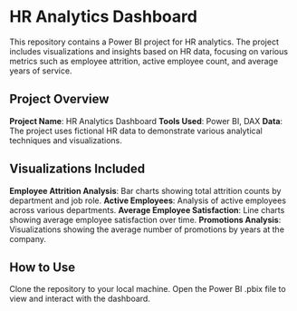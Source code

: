 # HR Analytics Dashboard

This repository contains a Power BI project for HR analytics. The project includes visualizations and insights based on HR data, focusing on various metrics such as employee attrition, active employee count, and average years of service.

## Project Overview

 **Project Name**: HR Analytics Dashboard
 **Tools Used**: Power BI, DAX
 **Data**: The project uses fictional HR data to demonstrate various analytical techniques and visualizations.

## Visualizations Included

 **Employee Attrition Analysis**: Bar charts showing total attrition counts by department and job role.
 **Active Employees**: Analysis of active employees across various departments.
 **Average Employee Satisfaction**: Line charts showing average employee satisfaction over time.
 **Promotions Analysis**: Visualizations showing the average number of promotions by years at the company.

## How to Use

 Clone the repository to your local machine.
 Open the Power BI .pbix file to view and interact with the dashboard.

